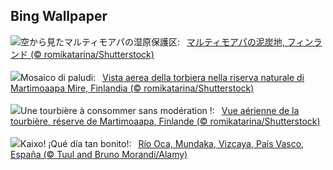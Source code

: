 ## Bing Wallpaper
![](https://www.bing.com/th?id=OHR.MartimoaapaFinland_JA-JP4112991986_UHD.jpg&w=1000)空から見たマルティモアパの湿原保護区:&nbsp;&ensp;[マルティモアパの泥炭地, フィンランド (© romikatarina/Shutterstock)](https://www.bing.com/th?id=OHR.MartimoaapaFinland_JA-JP4112991986_UHD.jpg)
<br><br/>
![](https://www.bing.com/th?id=OHR.MartimoaapaFinland_IT-IT0794218844_UHD.jpg&w=1000)Mosaico di paludi:&nbsp;&ensp;[Vista aerea della torbiera nella riserva naturale di Martimoaapa Mire, Finlandia (© romikatarina/Shutterstock)](https://www.bing.com/th?id=OHR.MartimoaapaFinland_IT-IT0794218844_UHD.jpg)
<br><br/>
![](https://www.bing.com/th?id=OHR.MartimoaapaFinland_FR-FR9588990995_UHD.jpg&w=1000)Une tourbière à consommer sans modération !:&nbsp;&ensp;[Vue aérienne de la tourbière, réserve de Martimoaapa, Finlande (© romikatarina/Shutterstock)](https://www.bing.com/th?id=OHR.MartimoaapaFinland_FR-FR9588990995_UHD.jpg)
<br><br/>
![](https://www.bing.com/th?id=OHR.PaisVascoDay_ES-ES6776223688_UHD.jpg&w=1000)Kaixo! ¡Qué día tan bonito!:&nbsp;&ensp;[Río Oca, Mundaka, Vizcaya, País Vasco, España (© Tuul and Bruno Morandi/Alamy)](https://www.bing.com/th?id=OHR.PaisVascoDay_ES-ES6776223688_UHD.jpg)
<br><br/>
